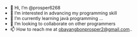- 👋 Hi, I’m @prosper6268
- 👀 I’m interested in advancing my programming skill
- 🌱 I’m currently learning javà programming ...
- 💞️ I’m looking to collaborate on other programmers
- 📫 How to reach me  at obayangbonprosper2@gmail.com..

<!---
prosper6268/prosper6268 is a ✨ special ✨ repository because its `README.md` (this file) appears on your GitHub profile.
You can click the Preview link to take a look at your changes.
--->

